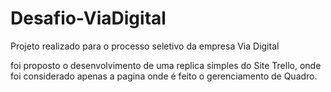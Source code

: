 # Desafio-ViaDigital
Projeto realizado para o processo seletivo da empresa Via Digital

foi proposto o desenvolvimento de uma replica simples do Site Trello, onde foi considerado apenas a pagina onde é feito o gerenciamento de Quadro.
